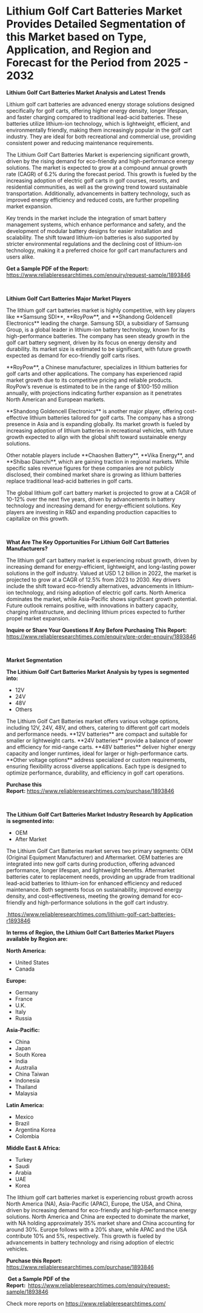 <p><h1>Lithium Golf Cart Batteries Market Provides Detailed Segmentation of this Market based on Type, Application, and Region and Forecast for the Period from 2025 - 2032</h1></p><p><strong>Lithium Golf Cart Batteries Market Analysis and Latest Trends</strong></p>
<p><p>Lithium golf cart batteries are advanced energy storage solutions designed specifically for golf carts, offering higher energy density, longer lifespan, and faster charging compared to traditional lead-acid batteries. These batteries utilize lithium-ion technology, which is lightweight, efficient, and environmentally friendly, making them increasingly popular in the golf cart industry. They are ideal for both recreational and commercial use, providing consistent power and reducing maintenance requirements.</p><p>The Lithium Golf Cart Batteries Market is experiencing significant growth, driven by the rising demand for eco-friendly and high-performance energy solutions. The market is expected to grow at a compound annual growth rate (CAGR) of 6.2% during the forecast period. This growth is fueled by the increasing adoption of electric golf carts in golf courses, resorts, and residential communities, as well as the growing trend toward sustainable transportation. Additionally, advancements in battery technology, such as improved energy efficiency and reduced costs, are further propelling market expansion.</p><p>Key trends in the market include the integration of smart battery management systems, which enhance performance and safety, and the development of modular battery designs for easier installation and scalability. The shift toward lithium-ion batteries is also supported by stricter environmental regulations and the declining cost of lithium-ion technology, making it a preferred choice for golf cart manufacturers and users alike.</p></p>
<p><strong>Get a Sample PDF of the Report:&nbsp;</strong> <a href="https://www.reliableresearchtimes.com/enquiry/request-sample/1893846?utm_campaign=2006&utm_medium=2&utm_source=Github&utm_content=ia&utm_term=23012025&utm_id=lithium-golf-cart-batteries">https://www.reliableresearchtimes.com/enquiry/request-sample/1893846</a></p>
<p>&nbsp;</p>
<p><strong>Lithium Golf Cart Batteries Major Market Players</strong></p>
<p><p>The lithium golf cart batteries market is highly competitive, with key players like **Samsung SDI**, **RoyPow**, and **Shandong Goldencell Electronics** leading the charge. Samsung SDI, a subsidiary of Samsung Group, is a global leader in lithium-ion battery technology, known for its high-performance batteries. The company has seen steady growth in the golf cart battery segment, driven by its focus on energy density and durability. Its market size is estimated to be significant, with future growth expected as demand for eco-friendly golf carts rises.</p><p>**RoyPow**, a Chinese manufacturer, specializes in lithium batteries for golf carts and other applications. The company has experienced rapid market growth due to its competitive pricing and reliable products. RoyPow’s revenue is estimated to be in the range of $100-150 million annually, with projections indicating further expansion as it penetrates North American and European markets.</p><p>**Shandong Goldencell Electronics** is another major player, offering cost-effective lithium batteries tailored for golf carts. The company has a strong presence in Asia and is expanding globally. Its market growth is fueled by increasing adoption of lithium batteries in recreational vehicles, with future growth expected to align with the global shift toward sustainable energy solutions.</p><p>Other notable players include **Chaoshen Battery**, **Vika Energy**, and **Shibao Dianchi**, which are gaining traction in regional markets. While specific sales revenue figures for these companies are not publicly disclosed, their combined market share is growing as lithium batteries replace traditional lead-acid batteries in golf carts.</p><p>The global lithium golf cart battery market is projected to grow at a CAGR of 10-12% over the next five years, driven by advancements in battery technology and increasing demand for energy-efficient solutions. Key players are investing in R&D and expanding production capacities to capitalize on this growth.</p></p>
<p>&nbsp;</p>
<p><strong>What Are The Key Opportunities For Lithium Golf Cart Batteries Manufacturers?</strong></p>
<p><p>The lithium golf cart battery market is experiencing robust growth, driven by increasing demand for energy-efficient, lightweight, and long-lasting power solutions in the golf industry. Valued at USD 1.2 billion in 2022, the market is projected to grow at a CAGR of 12.5% from 2023 to 2030. Key drivers include the shift toward eco-friendly alternatives, advancements in lithium-ion technology, and rising adoption of electric golf carts. North America dominates the market, while Asia-Pacific shows significant growth potential. Future outlook remains positive, with innovations in battery capacity, charging infrastructure, and declining lithium prices expected to further propel market expansion.</p></p>
<p><strong>Inquire or Share Your Questions If Any Before Purchasing This Report:</strong> <a href="https://www.reliableresearchtimes.com/enquiry/pre-order-enquiry/1893846?utm_campaign=2006&utm_medium=2&utm_source=Github&utm_content=ia&utm_term=23012025&utm_id=lithium-golf-cart-batteries">https://www.reliableresearchtimes.com/enquiry/pre-order-enquiry/1893846</a></p>
<p>&nbsp;</p>
<p><strong>Market Segmentation</strong></p>
<p><strong>The Lithium Golf Cart Batteries Market Analysis by types is segmented into:</strong></p>
<p><ul><li>12V</li><li>24V</li><li>48V</li><li>Others</li></ul></p>
<p><p>The Lithium Golf Cart Batteries market offers various voltage options, including 12V, 24V, 48V, and others, catering to different golf cart models and performance needs. **12V batteries** are compact and suitable for smaller or lightweight carts. **24V batteries** provide a balance of power and efficiency for mid-range carts. **48V batteries** deliver higher energy capacity and longer runtimes, ideal for larger or high-performance carts. **Other voltage options** address specialized or custom requirements, ensuring flexibility across diverse applications. Each type is designed to optimize performance, durability, and efficiency in golf cart operations.</p></p>
<p><strong>Purchase this Report:&nbsp;</strong><a href="https://www.reliableresearchtimes.com/purchase/1893846?utm_campaign=2006&utm_medium=2&utm_source=Github&utm_content=ia&utm_term=23012025&utm_id=lithium-golf-cart-batteries">https://www.reliableresearchtimes.com/purchase/1893846</a></p>
<p>&nbsp;</p>
<p><strong>The Lithium Golf Cart Batteries Market Industry Research by Application is segmented into:</strong></p>
<p><ul><li>OEM</li><li>After Market</li></ul></p>
<p><p>The Lithium Golf Cart Batteries market serves two primary segments: OEM (Original Equipment Manufacturer) and Aftermarket. OEM batteries are integrated into new golf carts during production, offering advanced performance, longer lifespan, and lightweight benefits. Aftermarket batteries cater to replacement needs, providing an upgrade from traditional lead-acid batteries to lithium-ion for enhanced efficiency and reduced maintenance. Both segments focus on sustainability, improved energy density, and cost-effectiveness, meeting the growing demand for eco-friendly and high-performance solutions in the golf cart industry.</p></p>
<p><a href="https://www.reliableresearchtimes.com/lithium-golf-cart-batteries-r1893846?utm_campaign=2006&utm_medium=2&utm_source=Github&utm_content=ia&utm_term=23012025&utm_id=lithium-golf-cart-batteries">&nbsp;https://www.reliableresearchtimes.com/lithium-golf-cart-batteries-r1893846</a></p>
<p><strong>In terms of Region, the Lithium Golf Cart Batteries Market Players available by Region are:</strong></p>
<p>
    <p> <strong> North America: </strong>
        <ul>
            <li>United States</li>
            <li>Canada</li>
        </ul>
        </p> 
    <p> <strong> Europe: </strong>
        <ul>
            <li>Germany</li>
            <li>France</li>
            <li>U.K.</li>
            <li>Italy</li>
            <li>Russia</li>
        </ul>
        </p> 
    <p> <strong> Asia-Pacific: </strong>
        <ul>
            <li>China</li>
            <li>Japan</li>
            <li>South Korea</li>
            <li>India</li>
            <li>Australia</li>
            <li>China Taiwan</li>
            <li>Indonesia</li>
            <li>Thailand</li>
            <li>Malaysia</li>
        </ul>
        </p> 
    <p> <strong> Latin America: </strong>
        <ul>
            <li>Mexico</li>
            <li>Brazil</li>
            <li>Argentina Korea</li>
            <li>Colombia</li>
        </ul>
        </p> 
    <p> <strong> Middle East & Africa: </strong>
        <ul>
            <li>Turkey</li>
            <li>Saudi</li>
            <li>Arabia</li>
            <li>UAE</li>
            <li>Korea</li>
        </ul>
    </p>
    </p>
<p><p>The lithium golf cart batteries market is experiencing robust growth across North America (NA), Asia-Pacific (APAC), Europe, the USA, and China, driven by increasing demand for eco-friendly and high-performance energy solutions. North America and China are expected to dominate the market, with NA holding approximately 35% market share and China accounting for around 30%. Europe follows with a 20% share, while APAC and the USA contribute 10% and 5%, respectively. This growth is fueled by advancements in battery technology and rising adoption of electric vehicles.</p></p>
<p><strong>Purchase this Report: </strong><a href="https://www.reliableresearchtimes.com/purchase/1893846?utm_campaign=2006&utm_medium=2&utm_source=Github&utm_content=ia&utm_term=23012025&utm_id=lithium-golf-cart-batteries">https://www.reliableresearchtimes.com/purchase/1893846</a></p>
<p>&nbsp;<strong>Get a Sample PDF of the Report:&nbsp;&nbsp;</strong><a href="https://www.reliableresearchtimes.com/enquiry/request-sample/1893846?utm_campaign=2006&utm_medium=2&utm_source=Github&utm_content=ia&utm_term=23012025&utm_id=lithium-golf-cart-batteries">https://www.reliableresearchtimes.com/enquiry/request-sample/1893846</a></p>
<p><strong></strong></p>
<p>Check more reports on <a href="https://www.reliableresearchtimes.com/?utm_campaign=2006&utm_medium=2&utm_source=Github&utm_content=ia&utm_term=23012025&utm_id=lithium-golf-cart-batteries">https://www.reliableresearchtimes.com/</a></p>
